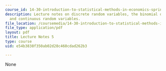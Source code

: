 ```yaml
---
course_id: 14-30-introduction-to-statistical-methods-in-economics-spring-2009
description: Lecture notes on discrete random variables, the binomial distribution,
  and continuous random variables.
file_location: /coursemedia/14-30-introduction-to-statistical-methods-in-economics-spring-2009/e54b3838f350ab02d28c460cdad262b3_MIT14_30s09_lec05.pdf
file_type: application/pdf
layout: pdf
title: Lecture Notes 5
type: course
uid: e54b3838f350ab02d28c460cdad262b3

---
```

None
